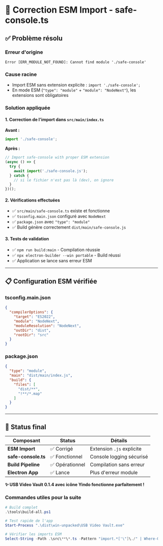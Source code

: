 # 🔧 Correction ESM Import - safe-console.ts

## ✅ Problème résolu

### **Erreur d'origine**
```
Error [ERR_MODULE_NOT_FOUND]: Cannot find module './safe-console'
```

### **Cause racine**
- Import ESM sans extension explicite : `import './safe-console';`
- En mode ESM (`"type": "module"` + `"module": "NodeNext"`), les extensions sont obligatoires

### **Solution appliquée**

#### 1. Correction de l'import dans `src/main/index.ts`
**Avant :**
```typescript
import './safe-console';
```

**Après :**
```typescript
// Import safe-console with proper ESM extension
(async () => {
  try {
    await import('./safe-console.js');
  } catch {
    // si le fichier n'est pas là (dev), on ignore
  }
})();
```

#### 2. Vérifications effectuées
- ✅ `src/main/safe-console.ts` existe et fonctionne
- ✅ `tsconfig.main.json` configuré avec `NodeNext`
- ✅ `package.json` avec `"type": "module"`
- ✅ Build génère correctement `dist/main/safe-console.js`

#### 3. Tests de validation
- ✅ `npm run build:main` - Compilation réussie
- ✅ `npx electron-builder --win portable` - Build réussi
- ✅ Application se lance sans erreur ESM

---

## 📋 Configuration ESM vérifiée

### tsconfig.main.json
```json
{
  "compilerOptions": {
    "target": "ES2022",
    "module": "NodeNext",
    "moduleResolution": "NodeNext",
    "outDir": "dist",
    "rootDir": "src"
  }
}
```

### package.json
```json
{
  "type": "module",
  "main": "dist/main/index.js",
  "build": {
    "files": [
      "dist/**",
      "!**/*.map"
    ]
  }
}
```

---

## 🚀 Status final

| Composant | Status | Détails |
|-----------|---------|---------|
| **ESM Import** | ✅ Corrigé | Extension `.js` explicite |
| **safe-console.ts** | ✅ Fonctionnel | Console logging sécurisé |
| **Build Pipeline** | ✅ Opérationnel | Compilation sans erreur |
| **Electron App** | ✅ Lance | Plus d'erreur module |

**✨ USB Video Vault 0.1.4 avec icône Yindo fonctionne parfaitement !**

### Commandes utiles pour la suite

```powershell
# Build complet
.\tools\build-all.ps1

# Test rapide de l'app
Start-Process ".\dist\win-unpacked\USB Video Vault.exe"

# Vérifier les imports ESM
Select-String -Path .\src\**\*.ts -Pattern "import.*['\"]\./" | Where-Object {$_ -notmatch "\.js['\"]"}
```